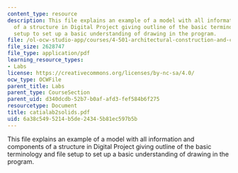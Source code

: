 ```yaml
---
content_type: resource
description: This file explains an example of a model with all information and components
  of a structure in Digital Project giving outline of the basic terminology and file
  setup to set up a basic understanding of drawing in the program.
file: /ol-ocw-studio-app/courses/4-501-architectural-construction-and-computation-fall-2005/6a38c5495214b5de24345b81ec597b5b_catialab2solids.pdf
file_size: 2628747
file_type: application/pdf
learning_resource_types:
- Labs
license: https://creativecommons.org/licenses/by-nc-sa/4.0/
ocw_type: OCWFile
parent_title: Labs
parent_type: CourseSection
parent_uid: d340dcdb-52b7-b0af-afd3-fef584b6f275
resourcetype: Document
title: catialab2solids.pdf
uid: 6a38c549-5214-b5de-2434-5b81ec597b5b
---
```

This file explains an example of a model with all information and components of a structure in Digital Project giving outline of the basic terminology and file setup to set up a basic understanding of drawing in the program.